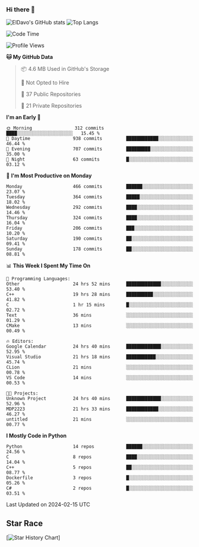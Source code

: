 ### Hi there 👋
![ElDavo's GitHub stats](https://github-readme-stats.vercel.app/api?username=ElDavoo&show_icons=true&theme=chartreuse-dark)
![Top Langs](https://github-readme-stats.vercel.app/api/top-langs/?username=ElDavoo&theme=chartreuse-dark&layout=compact)

<!--START_SECTION:waka-->
![Code Time](http://img.shields.io/badge/Code%20Time-929%20hrs%2015%20mins-blue)

![Profile Views](http://img.shields.io/badge/Profile%20Views-2-blue)

**🐱 My GitHub Data** 

> 📦 4.6 MB Used in GitHub's Storage 
 > 
> 🚫 Not Opted to Hire
 > 
> 📜 37 Public Repositories 
 > 
> 🔑 21 Private Repositories 
 > 
**I'm an Early 🐤** 

```text
🌞 Morning                312 commits         ████░░░░░░░░░░░░░░░░░░░░░   15.45 % 
🌆 Daytime                938 commits         ████████████░░░░░░░░░░░░░   46.44 % 
🌃 Evening                707 commits         █████████░░░░░░░░░░░░░░░░   35.00 % 
🌙 Night                  63 commits          █░░░░░░░░░░░░░░░░░░░░░░░░   03.12 % 
```
📅 **I'm Most Productive on Monday** 

```text
Monday                   466 commits         ██████░░░░░░░░░░░░░░░░░░░   23.07 % 
Tuesday                  364 commits         █████░░░░░░░░░░░░░░░░░░░░   18.02 % 
Wednesday                292 commits         ████░░░░░░░░░░░░░░░░░░░░░   14.46 % 
Thursday                 324 commits         ████░░░░░░░░░░░░░░░░░░░░░   16.04 % 
Friday                   206 commits         ███░░░░░░░░░░░░░░░░░░░░░░   10.20 % 
Saturday                 190 commits         ██░░░░░░░░░░░░░░░░░░░░░░░   09.41 % 
Sunday                   178 commits         ██░░░░░░░░░░░░░░░░░░░░░░░   08.81 % 
```


📊 **This Week I Spent My Time On** 

```text
💬 Programming Languages: 
Other                    24 hrs 52 mins      █████████████░░░░░░░░░░░░   53.40 % 
C++                      19 hrs 28 mins      ██████████░░░░░░░░░░░░░░░   41.82 % 
C                        1 hr 15 mins        █░░░░░░░░░░░░░░░░░░░░░░░░   02.72 % 
Text                     36 mins             ░░░░░░░░░░░░░░░░░░░░░░░░░   01.29 % 
CMake                    13 mins             ░░░░░░░░░░░░░░░░░░░░░░░░░   00.49 % 

🔥 Editors: 
Google Calendar          24 hrs 40 mins      █████████████░░░░░░░░░░░░   52.95 % 
Visual Studio            21 hrs 18 mins      ███████████░░░░░░░░░░░░░░   45.74 % 
CLion                    21 mins             ░░░░░░░░░░░░░░░░░░░░░░░░░   00.78 % 
VS Code                  14 mins             ░░░░░░░░░░░░░░░░░░░░░░░░░   00.53 % 

🐱‍💻 Projects: 
Unknown Project          24 hrs 40 mins      █████████████░░░░░░░░░░░░   52.96 % 
MDP2223                  21 hrs 33 mins      ████████████░░░░░░░░░░░░░   46.27 % 
untitled                 21 mins             ░░░░░░░░░░░░░░░░░░░░░░░░░   00.77 % 
```

**I Mostly Code in Python** 

```text
Python                   14 repos            ██████░░░░░░░░░░░░░░░░░░░   24.56 % 
C                        8 repos             ████░░░░░░░░░░░░░░░░░░░░░   14.04 % 
C++                      5 repos             ██░░░░░░░░░░░░░░░░░░░░░░░   08.77 % 
Dockerfile               3 repos             █░░░░░░░░░░░░░░░░░░░░░░░░   05.26 % 
C#                       2 repos             █░░░░░░░░░░░░░░░░░░░░░░░░   03.51 % 
```




 Last Updated on 2024-02-15 UTC
<!--END_SECTION:waka-->

## Star Race

[![Star History Chart](https://api.star-history.com/svg?repos=ElDavoo/WhatsApp-Crypt14-Crypt15-Decrypter,ElDavoo/TuringOS,EliteAndroidApps/WhatsApp-Crypt12-Decrypter,KnugiHK/Whatsapp-Chat-Exporter&type=Date)]
